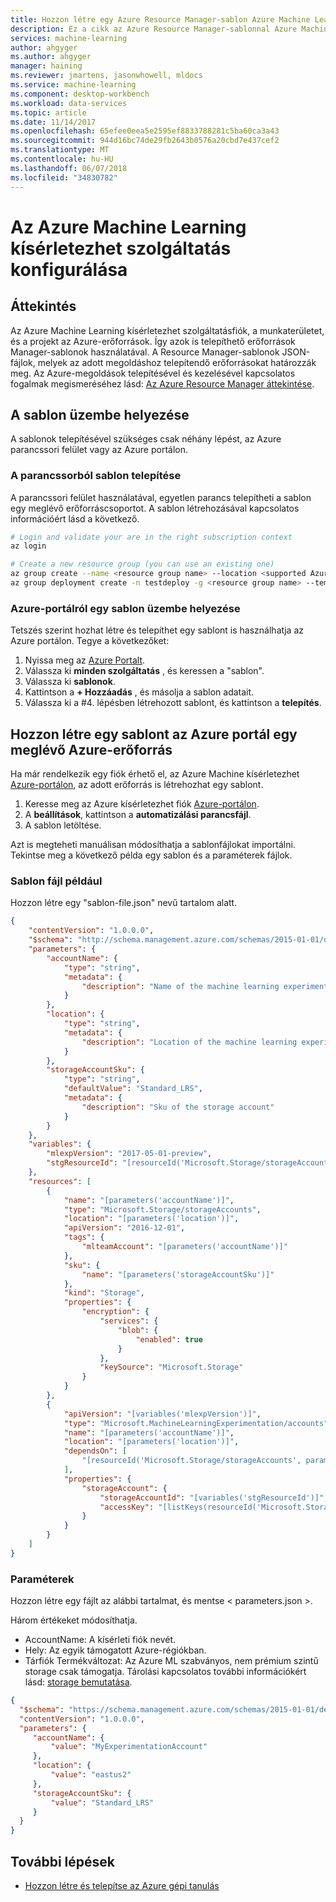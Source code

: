 ```yaml
---
title: Hozzon létre egy Azure Resource Manager-sablon Azure Machine Learning kísérletezhet |} Microsoft Docs
description: Ez a cikk az Azure Resource Manager-sablonnal Azure Machine Learning kísérletezhet fiók létrehozására szolgáló példaként szolgál.
services: machine-learning
author: ahgyger
ms.author: ahgyger
manager: haining
ms.reviewer: jmartens, jasonwhowell, mldocs
ms.service: machine-learning
ms.component: desktop-workbench
ms.workload: data-services
ms.topic: article
ms.date: 11/14/2017
ms.openlocfilehash: 65efee0eea5e2595ef8833788281c5ba60ca3a43
ms.sourcegitcommit: 944d16bc74de29fb2643b0576a20cbd7e437cef2
ms.translationtype: MT
ms.contentlocale: hu-HU
ms.lasthandoff: 06/07/2018
ms.locfileid: "34830782"
---
```

# <a name="configure-the-azure-machine-learning-experimentation-service"></a>Az Azure Machine Learning kísérletezhet szolgáltatás konfigurálása

## <a name="overview"></a>Áttekintés
Az Azure Machine Learning kísérletezhet szolgáltatásfiók, a munkaterületet, és a projekt az Azure-erőforrások. Így azok is telepíthető erőforrások Manager-sablonok használatával. A Resource Manager-sablonok JSON-fájlok, melyek az adott megoldáshoz telepítendő erőforrásokat határozzák meg. Az Azure-megoldások telepítésével és kezelésével kapcsolatos fogalmak megismeréséhez lásd: [Az Azure Resource Manager áttekintése](https://docs.microsoft.com/azure/azure-resource-manager/resource-group-overview).

## <a name="deploy-a-template"></a>A sablon üzembe helyezése
A sablonok telepítésével szükséges csak néhány lépést, az Azure parancssori felület vagy az Azure portálon.

### <a name="deploy-a-template-from-the-command-line"></a>A parancssorból sablon telepítése
A parancssori felület használatával, egyetlen parancs telepítheti a sablon egy meglévő erőforráscsoportot.
A sablon létrehozásával kapcsolatos információért lásd a következő.

```sh
# Login and validate your are in the right subscription context
az login

# Create a new resource group (you can use an existing one)
az group create --name <resource group name> --location <supported Azure region>
az group deployment create -n testdeploy -g <resource group name> --template-file <template-file.json> --parameters <parameters.json>
```

### <a name="deploy-a-template-from-the-azure-portal"></a>Azure-portálról egy sablon üzembe helyezése
Tetszés szerint hozhat létre és telepíthet egy sablont is használhatja az Azure portálon. Tegye a következőket:

1. Nyissa meg az [Azure Portalt](https://portal.azure.com).
2. Válassza ki **minden szolgáltatás** , és keressen a "sablon".
3. Válassza ki **sablonok**.
4. Kattintson a **+ Hozzáadás** , és másolja a sablon adatait. 
5. Válassza ki a #4. lépésben létrehozott sablont, és kattintson a **telepítés**.


## <a name="create-a-template-from-an-existing-azure-resource-in-the-azure-portal"></a>Hozzon létre egy sablont az Azure portál egy meglévő Azure-erőforrás
Ha már rendelkezik egy fiók érhető el, az Azure Machine kísérletezhet [Azure-portálon](https://portal.azure.com), az adott erőforrás is létrehozhat egy sablont. 

1. Keresse meg az Azure kísérletezhet fiók [Azure-portálon](https://portal.azure.com).
2. A **beállítások**, kattintson a **automatizálási parancsfájl**.
3. A sablon letöltése. 

Azt is megteheti manuálisan módosíthatja a sablonfájlokat importálni. Tekintse meg a következő példa egy sablon és a paraméterek fájlok. 

### <a name="template-file-example"></a>Sablon fájl például
Hozzon létre egy "sablon-file.json" nevű tartalom alatt. 

```json
{
    "contentVersion": "1.0.0.0",
    "$schema": "http://schema.management.azure.com/schemas/2015-01-01/deploymentTemplate.json#",
    "parameters": {
        "accountName": {
            "type": "string",
            "metadata": {
                "description": "Name of the machine learning experimentation team account"
            }
        },
        "location": {
            "type": "string",
            "metadata": {
                "description": "Location of the machine learning experimentation account and other dependent resources."
            }
        },
        "storageAccountSku": {
            "type": "string",
            "defaultValue": "Standard_LRS",
            "metadata": {
                "description": "Sku of the storage account"
            }
        }
    },
    "variables": {
        "mlexpVersion": "2017-05-01-preview",
        "stgResourceId": "[resourceId('Microsoft.Storage/storageAccounts', parameters('accountName'))]"
    },
    "resources": [
        {
            "name": "[parameters('accountName')]",
            "type": "Microsoft.Storage/storageAccounts",
            "location": "[parameters('location')]",
            "apiVersion": "2016-12-01",
            "tags": {
                "mlteamAccount": "[parameters('accountName')]"
            },
            "sku": {
                "name": "[parameters('storageAccountSku')]"
            },
            "kind": "Storage",
            "properties": {
                "encryption": {
                    "services": {
                        "blob": {
                            "enabled": true
                        }
                    },
                    "keySource": "Microsoft.Storage"
                }
            }
        },
        {
            "apiVersion": "[variables('mlexpVersion')]",
            "type": "Microsoft.MachineLearningExperimentation/accounts",
            "name": "[parameters('accountName')]",
            "location": "[parameters('location')]",
            "dependsOn": [
                "[resourceId('Microsoft.Storage/storageAccounts', parameters('accountName'))]"
            ],
            "properties": {
                "storageAccount": {
                    "storageAccountId": "[variables('stgResourceId')]",
                    "accessKey": "[listKeys(resourceId('Microsoft.Storage/storageAccounts', parameters('accountName')), '2016-12-01').keys[0].value]"
                }
            }
        }
    ]
}
```

### <a name="parameters"></a>Paraméterek 
Hozzon létre egy fájlt az alábbi tartalmat, és mentse < parameters.json >. 

Három értékeket módosíthatja. 
* AccountName: A kísérleti fiók nevét.
* Hely: Az egyik támogatott Azure-régiókban.
* Tárfiók Termékváltozat: Az Azure ML szabványos, nem prémium szintű storage csak támogatja. Tárolási kapcsolatos további információkért lásd: [storage bemutatása](https://docs.microsoft.com/azure/storage/common/storage-introduction). 

```json
{
  "$schema": "https://schema.management.azure.com/schemas/2015-01-01/deploymentParameters.json#",
  "contentVersion": "1.0.0.0",
  "parameters": {
     "accountName": {
         "value": "MyExperimentationAccount"
     },
     "location": {
         "value": "eastus2"
     },
     "storageAccountSku": {
         "value": "Standard_LRS"
     }
  }
}
```

## <a name="next-steps"></a>További lépések
* [Hozzon létre és telepítse az Azure gépi tanulás](../service/quickstart-installation.md)
